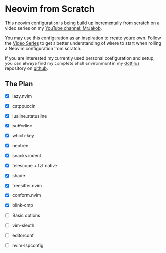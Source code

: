 # Neovim from Scratch

This neovim configuration is being build up incrementally from scratch on a video series on my [YouTube channel: MrJakob](https://youtube.com/c/MrJakob).

You may use this configuration as an inspiration to create youre own. Follow the [Video Series]() to get a better understanding of where to start when rolling a Neovim configuration from scratch.

If you are interested my currently used personal configuration and setup, you can always find my complete shell environment in my [dotfiles](https://github.com/jakobwesthoff/dotfiles) repository on [github](https://github.com/jakobwesthoff).


## The Plan

- [X] lazy.nvim
- [X] catppuccin
- [X] lualine.statusline
- [X] bufferline
- [X] which-key
- [X] neotree
- [X] snacks.indent
- [X] telescope + fzf native
- [X] shade
- [X] treesitter.nvim
- [X] conform.nvim
- [X] blink-cmp
- [ ] Basic options 
- [ ] vim-sleuth
- [ ] editorconf
- [ ] nvim-lspconfig 

